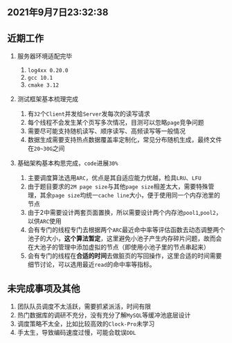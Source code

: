 ## 2021年9月7日23:32:38



## 近期工作

1. 服务器环境适配完毕
   1. `log4xx 0.20.0`
   2. `gcc 10.1`
   3. `cmake 3.12`

2. 测试框架基本梳理完成
   1. 有`32`个`Client`并发给`Server`发每次的读写请求
   2. 每个线程不会发生某个页写多次情况，目测可以忽略`page`竞争问题
   3. 需要尽可能支持随机读写、顺序读写、高频读写等一般情况
   4. 数据生成需要支持热点数据覆盖率定制化，常见分布随机生成，最终文件在`20~30G`之间

3. 基础架构基本构思完成，`code`进展`30%`
   1. 主要调度算法选用`ARC`，优点是其自适应能力优越，检具`LRU`、`LFU`
   2. 由于题目要求的`2M page size`与其他`page size`相差太大，需要特殊管理，其余`page size`均统一`cache line`大小，便于使用同一个内存池里的节点
   3. 由于2中需要设计两套页面置换，所以需要设计两个内存池`pool1`,`pool2`，以供`ARC`使用
   4. 会有专门的线程专门去根据两个`ARC`最近命中率等评估函数去动态调整两个池子的大小，**这个算法暂定**，这里避免小池子产生内存碎片问题，故而会在大池子的管理中添加虚拟的节点（即使用小池子里的节点串起来）
   5. 会有专门的线程在**合适的时间**去做脏页的写回操作，这里合适的时间需要细节讨论，可以选用最近`read`的命中率等指标。

## 未完成事项及其他

1. 团队队员调度不太活跃，需要抓紧派活，时间有限
2. 热门数据库的调研不充分，没有充分了解`MySQL`等缓冲池底层设计
3. 调度策略不太全，比如比较高效的`Clock-Pro`未学习
4. 手太生，导致编码速度过慢，可能会耽误`DDL`